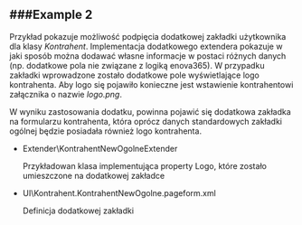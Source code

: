 ﻿###Example 2
-----------------------------------------------------------------------------------------------------

Przykład pokazuje możliwość podpięcia dodatkowej zakładki użytkownika dla klasy *Kontrahent*.
Implementacja dodatkowego extendera pokazuje w jaki sposób można dodawać własne informacje
w postaci różnych danych (np. dodatkowe pola nie związane z logiką enova365). W przypadku 
zakładki wprowadzone zostało dodatkowe pole wyświetlające logo kontrahenta. Aby logo
się pojawiło konieczne jest wstawienie kontrahentowi załącznika o nazwie *logo.png*.
 
W wyniku zastosowania dodatku, powinna pojawić się dodatkowa zakładka na formularzu
kontrahenta, która oprócz danych standardowych zakładki ogólnej będzie posiadała również
logo kontrahenta.


* Extender\KontrahentNewOgolneExtender

    Przykładowan klasa implementująca property Logo, które zostało umieszczone na dodatkowej zakładce
* UI\Kontrahent.KontrahentNewOgolne.pageform.xml

    Definicja dodatkowej zakładki
